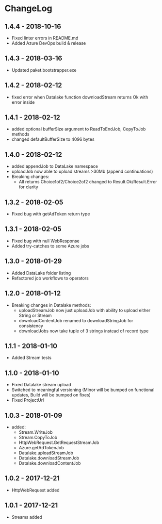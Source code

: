 # ChangeLog

## 1.4.4 - 2018-10-16

* Fixed linter errors in README.md
* Added Azure DevOps build & release

## 1.4.3 - 2018-03-16

* Updated paket.bootstrapper.exe

## 1.4.2 - 2018-02-12

* fixed error when Datalake function downloadStream returns Ok with error inside

## 1.4.1 - 2018-02-12

* added optional bufferSize argument to ReadToEndJob, CopyToJob methods
* changed defaultBufferSize to 4096 bytes

## 1.4.0 - 2018-02-12

* added appendJob to DataLake namespace
* uploadJob now able to upload streams >30Mb (append continuations)
* Breaking changes:
  * All returns Choice1of2/Choice2of2 changed to Result.Ok/Result.Error for clarity

## 1.3.2 - 2018-02-05

* Fixed bug with getAdToken return type

## 1.3.1 - 2018-02-05

* Fixed bug with null WebResponse
* Added try-catches to some Azure jobs

## 1.3.0 - 2018-01-29

* Added DataLake folder listing
* Refactored job workflows to operators

## 1.2.0 - 2018-01-12

* Breaking changes in Datalake methods:
  * uploadStreamJob now just uploadJob with ability to upload either String or Stream
  * downloadContentJob renamed to downloadStringJob for consistency
  * downloadJobs now take tuple of 3 strings instead of record type

## 1.1.1 - 2018-01-10

* Added Stream tests

## 1.1.0 - 2018-01-10

* Fixed Datalake stream upload
* Switched to meaningful versioning (Minor will be bumped on functional updates, Build will be bumped on fixes)
* Fixed ProjectUrl

## 1.0.3 - 2018-01-09

* added:
  * Stream.WriteJob
  * Stream.CopyToJob
  * HttpWebRequest.GetRequestStreamJob
  * Azure.getAdTokenJob
  * Datalake.uploadStreamJob
  * Datalake.downloadStreamJob
  * Datalake.downloadContentJob

## 1.0.2 - 2017-12-21

* HttpWebRequest added

## 1.0.1 - 2017-12-21

* Streams added